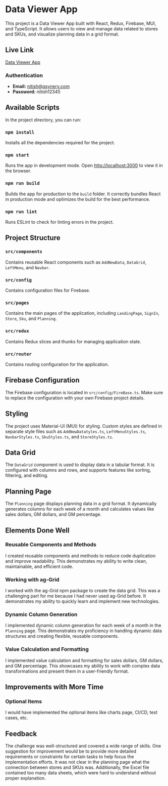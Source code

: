# Data Viewer App

This project is a Data Viewer App built with React, Redux, Firebase, MUI, and TypeScript. It allows users to view and manage data related to stores and SKUs, and visualize planning data in a grid format.

## Live Link

[Data Viewer App](https://appdataviewer.netlify.app/)

### Authentication

- **Email:** nitish@gsynery.com
- **Password:** nitish12345

## Available Scripts

In the project directory, you can run:

### `npm install`

Installs all the dependencies required for the project.

### `npm start`

Runs the app in development mode. Open [http://localhost:3000](http://localhost:3000) to view it in the browser.

### `npm run build`

Builds the app for production to the `build` folder. It correctly bundles React in production mode and optimizes the build for the best performance.

### `npm run lint`

Runs ESLint to check for linting errors in the project.

## Project Structure

### `src/components`

Contains reusable React components such as `AddNewData`, `DataGrid`, `LeftMenu`, and `Navbar`.

### `src/config`

Contains configuration files for Firebase.

### `src/pages`

Contains the main pages of the application, including `LandingPage`, `SignIn`, `Store`, `Sku`, and `Planning`.

### `src/redux`

Contains Redux slices and thunks for managing application state.

### `src/router`

Contains routing configuration for the application.

## Firebase Configuration

The Firebase configuration is located in `src/config/FireBase.ts`. Make sure to replace the configuration with your own Firebase project details.

## Styling

The project uses Material-UI (MUI) for styling. Custom styles are defined in separate style files such as `AddNewDatatyles.ts`, `LeftMenuStyles.ts`, `NavbarStyles.ts`, `SkuStyles.ts`, and `StoreStyles.ts`.

## Data Grid

The `DataGrid` component is used to display data in a tabular format. It is configured with columns and rows, and supports features like sorting, filtering, and editing.

## Planning Page

The `Planning` page displays planning data in a grid format. It dynamically generates columns for each week of a month and calculates values like sales dollars, GM dollars, and GM percentage.

## Elements Done Well

### Reusable Components and Methods

I created reusable components and methods to reduce code duplication and improve readability. This demonstrates my ability to write clean, maintainable, and efficient code.

### Working with ag-Grid

I worked with the ag-Grid npm package to create the data grid. This was a challenging part for me because I had never used ag-Grid before. It demonstrates my ability to quickly learn and implement new technologies.

### Dynamic Column Generation

I implemented dynamic column generation for each week of a month in the `Planning` page. This demonstrates my proficiency in handling dynamic data structures and creating flexible, reusable components.

### Value Calculation and Formatting

I implemented value calculation and formatting for sales dollars, GM dollars, and GM percentage. This showcases my ability to work with complex data transformations and present them in a user-friendly format.

## Improvements with More Time

### Optional Items

I would have implemented the optional items like charts page, CI/CD, test cases, etc.

## Feedback

The challenge was well-structured and covered a wide range of skills. One suggestion for improvement would be to provide more detailed requirements or constraints for certain tasks to help focus the implementation efforts. It was not clear in the planning page what the connection between stores and SKUs was. Additionally, the Excel file contained too many data sheets, which were hard to understand without proper explanation.
